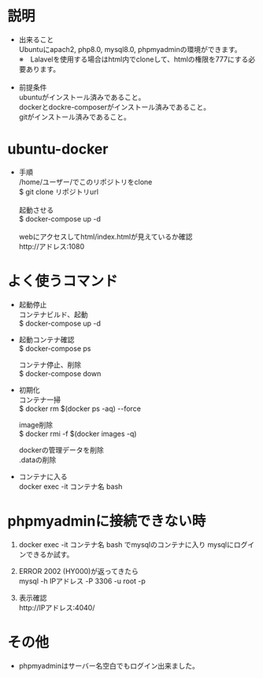 # 説明  
- 出来ること  
Ubuntuにapach2, php8.0, mysql8.0, phpmyadminの環境ができます。<br>
※　Lalavelを使用する場合はhtml内でcloneして、htmlの権限を777にする必要あります。<br><br>
- 前提条件  
ubuntuがインストール済みであること。  
dockerとdockre-composerがインストール済みであること。  
gitがインストール済みであること。

# ubuntu-docker  
- 手順  
/home/ユーザー/でこのリポジトリをclone  
$ git clone リポジトリurl<br><br>
起動させる<br>
$ docker-compose up -d<br><br>
webにアクセスしてhtml/index.htmlが見えているか確認<br> 
http://アドレス:1080<br>


# よく使うコマンド  
- 起動停止  
  コンテナビルド、起動  
  $ docker-compose up -d  
    
- 起動コンテナ確認  
  $ docker-compose ps
  
  コンテナ停止、削除  
  $ docker-compose down    
- 初期化  
  コンテナ一掃    
  $ docker rm $(docker ps -aq) --force  

  image削除  
  $ docker rmi -f  $(docker images -q)  

  dockerの管理データを削除  
  .dataの削除  
  
 - コンテナに入る  
  docker exec -it コンテナ名 bash  
    
# phpmyadminに接続できない時  
1. docker exec -it コンテナ名 bash でmysqlのコンテナに入り
mysqlにログインできるか試す。  

2. ERROR 2002 (HY000)が返ってきたら  
mysql -h IPアドレス -P 3306 -u root -p

3. 表示確認  
http://IPアドレス:4040/ 
  
# その他  
  - phpmyadminはサーバー名空白でもログイン出来ました。
